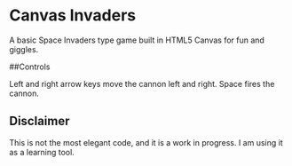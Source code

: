 # Canvas Invaders
A basic Space Invaders type game built in HTML5 Canvas for fun and giggles.

##Controls

Left and right arrow keys move the cannon left and right.
Space fires the cannon.

## Disclaimer
This is not the most elegant code, and it is a work in progress. I am using it as a learning tool.
